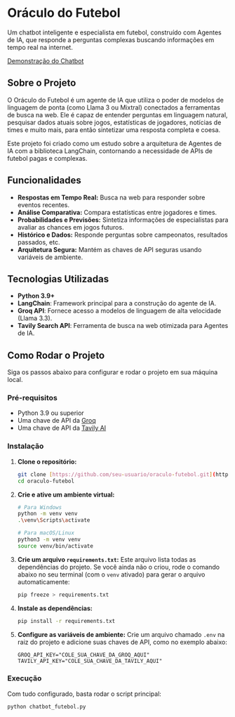 # Oráculo do Futebol

Um chatbot inteligente e especialista em futebol, construído com Agentes de IA, que responde a perguntas complexas buscando informações em tempo real na internet.

[Demonstração do Chatbot]([//s.imgur.com/min/embed.js](https://imgur.com/gallery/py-Wdw0pEE)) 

## Sobre o Projeto

O Oráculo do Futebol é um agente de IA que utiliza o poder de modelos de linguagem de ponta (como Llama 3 ou Mixtral) conectados a ferramentas de busca na web. Ele é capaz de entender perguntas em linguagem natural, pesquisar dados atuais sobre jogos, estatísticas de jogadores, notícias de times e muito mais, para então sintetizar uma resposta completa e coesa.

Este projeto foi criado como um estudo sobre a arquitetura de Agentes de IA com a biblioteca LangChain, contornando a necessidade de APIs de futebol pagas e complexas.

## Funcionalidades

* **Respostas em Tempo Real:** Busca na web para responder sobre eventos recentes.
* **Análise Comparativa:** Compara estatísticas entre jogadores e times.
* **Probabilidades e Previsões:** Sintetiza informações de especialistas para avaliar as chances em jogos futuros.
* **Histórico e Dados:** Responde perguntas sobre campeonatos, resultados passados, etc.
* **Arquitetura Segura:** Mantém as chaves de API seguras usando variáveis de ambiente.

## Tecnologias Utilizadas

* **Python 3.9+**
* **LangChain**: Framework principal para a construção do agente de IA.
* **Groq API**: Fornece acesso a modelos de linguagem de alta velocidade (Llama 3.3).
* **Tavily Search API**: Ferramenta de busca na web otimizada para Agentes de IA.

## Como Rodar o Projeto

Siga os passos abaixo para configurar e rodar o projeto em sua máquina local.

### Pré-requisitos

* Python 3.9 ou superior
* Uma chave de API da [Groq](https://console.groq.com/keys)
* Uma chave de API da [Tavily AI](https://app.tavily.com/home)

### Instalação

1.  **Clone o repositório:**
    ```bash
    git clone [https://github.com/seu-usuario/oraculo-futebol.git](https://github.com/seu-usuario/oraculo-futebol.git)
    cd oraculo-futebol
    ```

2.  **Crie e ative um ambiente virtual:**
    ```bash
    # Para Windows
    python -m venv venv
    .\venv\Scripts\activate

    # Para macOS/Linux
    python3 -m venv venv
    source venv/bin/activate
    ```

3.  **Crie um arquivo `requirements.txt`:**
    Este arquivo lista todas as dependências do projeto. Se você ainda não o criou, rode o comando abaixo no seu terminal (com o `venv` ativado) para gerar o arquivo automaticamente:
    ```bash
    pip freeze > requirements.txt
    ```

4.  **Instale as dependências:**
    ```bash
    pip install -r requirements.txt
    ```

5.  **Configure as variáveis de ambiente:**
    Crie um arquivo chamado `.env` na raiz do projeto e adicione suas chaves de API, como no exemplo abaixo:
    ```env
    GROQ_API_KEY="COLE_SUA_CHAVE_DA_GROQ_AQUI"
    TAVILY_API_KEY="COLE_SUA_CHAVE_DA_TAVILY_AQUI"
    ```

### Execução

Com tudo configurado, basta rodar o script principal:
```bash
python chatbot_futebol.py
